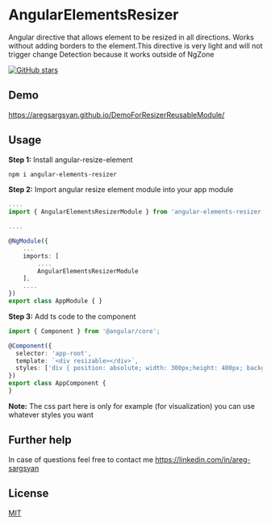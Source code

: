 # AngularElementsResizer

Angular directive that allows element to be resized in all directions.
Works without adding borders to the element.This directive is very light and will not trigger change Detection because it works outside of NgZone

[![GitHub stars](https://img.shields.io/github/stars/AregSargsyan/ResizeLibrary.svg)](https://github.com/AregSargsyan/ResizeLibrary/stargazers)

## Demo
https://aregsargsyan.github.io/DemoForResizerReusableModule/  

## Usage

**Step 1:** Install angular-resize-element

```sh
npm i angular-elements-resizer
```

**Step 2:** Import angular resize element module into your app module

```ts
....
import { AngularElementsResizerModule } from 'angular-elements-resizer';

....

@NgModule({
    ...
    imports: [
        ....
        AngularElementsResizerModule
    ],
    ....
})
export class AppModule { }
```

**Step 3:** Add ts code to the component
```ts
import { Component } from '@angular/core';

@Component({
  selector: 'app-root',
  template: `<div resizable></div>`,
  styles: ['div { position: absolute; width: 300px;height: 400px; background: red; }']
})
export class AppComponent {
}

```
**Note:**  The css part here is only for example (for visualization) you can use whatever styles you want

## Further help

In case of questions feel free to contact me https://linkedin.com/in/areg-sargsyan

## License
[MIT](https://choosealicense.com/licenses/mit/)

